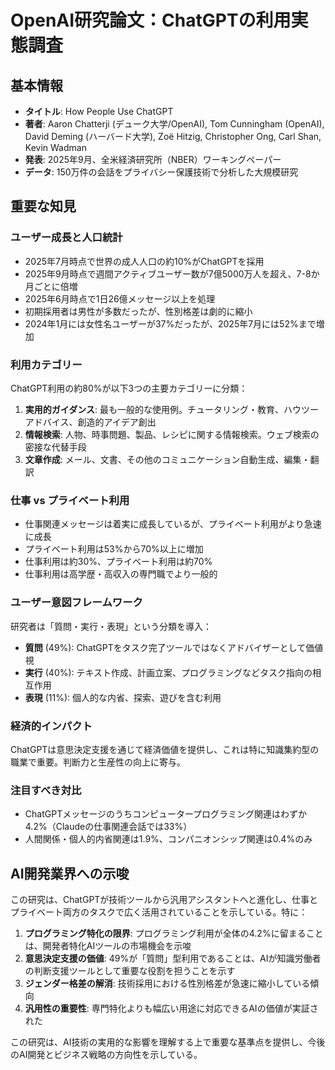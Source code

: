 # OpenAI研究論文：ChatGPTの利用実態調査

## 基本情報
- **タイトル**: How People Use ChatGPT
- **著者**: Aaron Chatterji (デューク大学/OpenAI), Tom Cunningham (OpenAI), David Deming (ハーバード大学), Zoë Hitzig, Christopher Ong, Carl Shan, Kevin Wadman
- **発表**: 2025年9月、全米経済研究所（NBER）ワーキングペーパー
- **データ**: 150万件の会話をプライバシー保護技術で分析した大規模研究

## 重要な知見

### ユーザー成長と人口統計
- 2025年7月時点で世界の成人人口の約10%がChatGPTを採用
- 2025年9月時点で週間アクティブユーザー数が7億5000万人を超え、7-8か月ごとに倍増
- 2025年6月時点で1日26億メッセージ以上を処理
- 初期採用者は男性が多数だったが、性別格差は劇的に縮小
- 2024年1月には女性名ユーザーが37%だったが、2025年7月には52%まで増加

### 利用カテゴリー
ChatGPT利用の約80%が以下3つの主要カテゴリーに分類：

1. **実用的ガイダンス**: 最も一般的な使用例。チュータリング・教育、ハウツーアドバイス、創造的アイデア創出
2. **情報検索**: 人物、時事問題、製品、レシピに関する情報検索。ウェブ検索の密接な代替手段
3. **文章作成**: メール、文書、その他のコミュニケーション自動生成、編集・翻訳

### 仕事 vs プライベート利用
- 仕事関連メッセージは着実に成長しているが、プライベート利用がより急速に成長
- プライベート利用は53%から70%以上に増加
- 仕事利用は約30%、プライベート利用は約70%
- 仕事利用は高学歴・高収入の専門職でより一般的

### ユーザー意図フレームワーク
研究者は「質問・実行・表現」という分類を導入：
- **質問** (49%): ChatGPTをタスク完了ツールではなくアドバイザーとして価値視
- **実行** (40%): テキスト作成、計画立案、プログラミングなどタスク指向の相互作用
- **表現** (11%): 個人的な内省、探索、遊びを含む利用

### 経済的インパクト
ChatGPTは意思決定支援を通じて経済価値を提供し、これは特に知識集約型の職業で重要。判断力と生産性の向上に寄与。

### 注目すべき対比
- ChatGPTメッセージのうちコンピュータープログラミング関連はわずか4.2%（Claudeの仕事関連会話では33%）
- 人間関係・個人的内省関連は1.9%、コンパニオンシップ関連は0.4%のみ

## AI開発業界への示唆

この研究は、ChatGPTが技術ツールから汎用アシスタントへと進化し、仕事とプライベート両方のタスクで広く活用されていることを示している。特に：

1. **プログラミング特化の限界**: プログラミング利用が全体の4.2%に留まることは、開発者特化AIツールの市場機会を示唆
2. **意思決定支援の価値**: 49%が「質問」型利用であることは、AIが知識労働者の判断支援ツールとして重要な役割を担うことを示す
3. **ジェンダー格差の解消**: 技術採用における性別格差が急速に縮小している傾向
4. **汎用性の重要性**: 専門特化よりも幅広い用途に対応できるAIの価値が実証された

この研究は、AI技術の実用的な影響を理解する上で重要な基準点を提供し、今後のAI開発とビジネス戦略の方向性を示している。